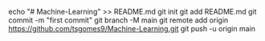 echo "# Machine-Learning" >> README.md
git init
git add README.md
git commit -m "first commit"
git branch -M main
git remote add origin https://github.com/tsgomes9/Machine-Learning.git
git push -u origin main
